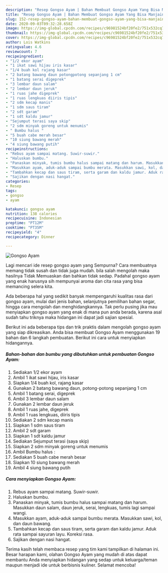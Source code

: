 ```yaml
---
description: "Resep Gongso Ayam | Bahan Membuat Gongso Ayam Yang Bisa Manjain Lidah"
title: "Resep Gongso Ayam | Bahan Membuat Gongso Ayam Yang Bisa Manjain Lidah"
slug: 152-resep-gongso-ayam-bahan-membuat-gongso-ayam-yang-bisa-manjain-lidah
date: 2020-09-03T09:32:28.658Z
image: https://img-global.cpcdn.com/recipes/c96981524bf20fe2/751x532cq70/gongso-ayam-foto-resep-utama.jpg
thumbnail: https://img-global.cpcdn.com/recipes/c96981524bf20fe2/751x532cq70/gongso-ayam-foto-resep-utama.jpg
cover: https://img-global.cpcdn.com/recipes/c96981524bf20fe2/751x532cq70/gongso-ayam-foto-resep-utama.jpg
author: Lois Watkins
ratingvalue: 4.6
reviewcount: 7
recipeingredient:
- "1/2 ekor ayam"
- "1 ikat sawi hijau iris kasar"
- "1/4 buah kol rajang kasar"
- "2 batang bawang daun potongpotong sepanjang 1 cm"
- "1 batang serai digeprek"
- "3 lembar daun salam"
- "2 lembar daun jeruk"
- "1 ruas jahe digeprek"
- "1 ruas lengkuas diiris tipis"
- "2 sdm kecap manis"
- "1 sdm saus tiram"
- "2 sdt garam"
- "1 sdt kaldu jamur"
- "Sejumput terasi saya skip"
- "2 sdm minyak goreng untuk menumis"
- " Bumbu halus "
- "5 buah cabe merah besar"
- "10 siung bawang merah"
- "4 siung bawang putih"
recipeinstructions:
- "Rebus ayam sampai matang. Suwir-suwir."
- "Haluskan bumbu."
- "Panaskan minyak, tumis bumbu halus sampai matang dan harum. Masukkan daun salam, daun jeruk, serai, lengkuas, tumis lagi sampai wangi."
- "Masukkan ayam, aduk-aduk sampai bumbu merata. Masukkan sawi, kol, dan daun bawang."
- "Tambahkan kecap dan saus tiram, serta garam dan kaldu jamur. Aduk rata sampai sayuran layu. Koreksi rasa."
- "Sajikan dengan nasi hangat."
categories:
- Resep
tags:
- gongso
- ayam

katakunci: gongso ayam 
nutrition: 138 calories
recipecuisine: Indonesian
preptime: "PT12M"
cooktime: "PT35M"
recipeyield: "4"
recipecategory: Dinner

---
```



![Gongso Ayam](https://img-global.cpcdn.com/recipes/c96981524bf20fe2/751x532cq70/gongso-ayam-foto-resep-utama.jpg)

Lagi mencari ide resep gongso ayam yang Sempurna? Cara membuatnya memang tidak susah dan tidak juga mudah. bila salah mengolah maka hasilnya Tidak Memuaskan dan bahkan tidak sedap. Padahal gongso ayam yang enak harusnya sih mempunyai aroma dan cita rasa yang bisa memancing selera kita.

Ada beberapa hal yang sedikit banyak mempengaruhi kualitas rasa dari gongso ayam, mulai dari jenis bahan, selanjutnya pemilihan bahan segar, hingga cara mengolah dan menghidangkannya. Tak perlu pusing jika mau menyiapkan gongso ayam yang enak di mana pun anda berada, karena asal sudah tahu triknya maka hidangan ini dapat jadi sajian spesial.




Berikut ini ada beberapa tips dan trik praktis dalam mengolah gongso ayam yang siap dikreasikan. Anda bisa membuat Gongso Ayam menggunakan 19 bahan dan 6 langkah pembuatan. Berikut ini cara untuk menyiapkan hidangannya.

<!--inarticleads1-->

##### Bahan-bahan dan bumbu yang dibutuhkan untuk pembuatan Gongso Ayam:

1. Sediakan 1/2 ekor ayam
1. Ambil 1 ikat sawi hijau, iris kasar
1. Siapkan 1/4 buah kol, rajang kasar
1. Gunakan 2 batang bawang daun, potong-potong sepanjang 1 cm
1. Ambil 1 batang serai, digeprek
1. Ambil 3 lembar daun salam
1. Gunakan 2 lembar daun jeruk
1. Ambil 1 ruas jahe, digeprek
1. Ambil 1 ruas lengkuas, diiris tipis
1. Sediakan 2 sdm kecap manis
1. Siapkan 1 sdm saus tiram
1. Ambil 2 sdt garam
1. Siapkan 1 sdt kaldu jamur
1. Sediakan Sejumput terasi (saya skip)
1. Siapkan 2 sdm minyak goreng untuk menumis
1. Ambil  Bumbu halus :
1. Sediakan 5 buah cabe merah besar
1. Siapkan 10 siung bawang merah
1. Ambil 4 siung bawang putih




<!--inarticleads2-->

##### Cara menyiapkan Gongso Ayam:

1. Rebus ayam sampai matang. Suwir-suwir.
1. Haluskan bumbu.
1. Panaskan minyak, tumis bumbu halus sampai matang dan harum. Masukkan daun salam, daun jeruk, serai, lengkuas, tumis lagi sampai wangi.
1. Masukkan ayam, aduk-aduk sampai bumbu merata. Masukkan sawi, kol, dan daun bawang.
1. Tambahkan kecap dan saus tiram, serta garam dan kaldu jamur. Aduk rata sampai sayuran layu. Koreksi rasa.
1. Sajikan dengan nasi hangat.




Terima kasih telah membaca resep yang tim kami tampilkan di halaman ini. Besar harapan kami, olahan Gongso Ayam yang mudah di atas dapat membantu Anda menyiapkan hidangan yang sedap untuk keluarga/teman maupun menjadi ide untuk berbisnis kuliner. Selamat mencoba!
